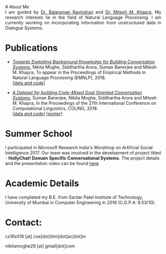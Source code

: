<head>
<title> Nikita Moghe </title>

</head>
# About Me
<div style = "text-align: justify"> I am guided by <a href="http://www.cse.iitm.ac.in/~ravi/">Dr. Balaraman Ravindran</a> and <a href="http://www.cse.iitm.ac.in/~miteshk/">Dr. Mitesh M. Khapra</a>. My research interests lie in the field of Natural Language Processing. I am currently working on incorporating information from unstructured data in Dialogue Systems.
</div>

# Publications
* [*Towards Exploiting Background Knowledge for Building Conversation Systems*](https://arxiv.org/abs/1809.08205), Nikita Moghe, Siddhartha Arora, Suman Banerjee and Mitesh M. Khapra, To appear in the Proceedings of Empirical Methods in Natural Language Processing (EMNLP), 2018.<br/>
[[data and code]](https://github.com/nikitacs16/Holl-E)


* [*A Dataset for building Code-Mixed Goal Oriented Conversation Systems*](https://aclanthology.coli.uni-saarland.de/papers/C18-1319/c18-1319), Suman Banerjee, Nikita Moghe, Siddhartha Arora and Mitesh M. Khapra, In the Proceedings of the 27th International Conference on Computational Linguistics, COLING, 2018. <br/> [[data and code]](https://github.com/sumanbanerjee1/Code-Mixed-Dialog) [[poster]](https://drive.google.com/open?id=1KDNyjtYuDL4CveNlOVOJaoQxbHniu-G4)

# Summer School
I participated in Microsoft Research India's Worskhop on Artificial Social Intelligence 2017. Our team was involved in the development of project titled - <strong>HollyChat! Domain Specific Conversational Systems</strong>. The project details and the presentation video can be found <a href="https://www.microsoft.com/en-us/research/video/hollychat-domain-specific-conversational-agents/"> here</a>.

# Academic Details
I have completed my B.E. from Sardar Patel Institute of Technology, University of Mumbai in Computer Engineering in 2016 (C.G.P.A: 9.53/10).

# Contact:
<p> cs16s016 [at] cse[dot]iitm[dot]ac[dot]in </p>
<p> nikitamoghe29 [at] gmail[dot]com </p>
